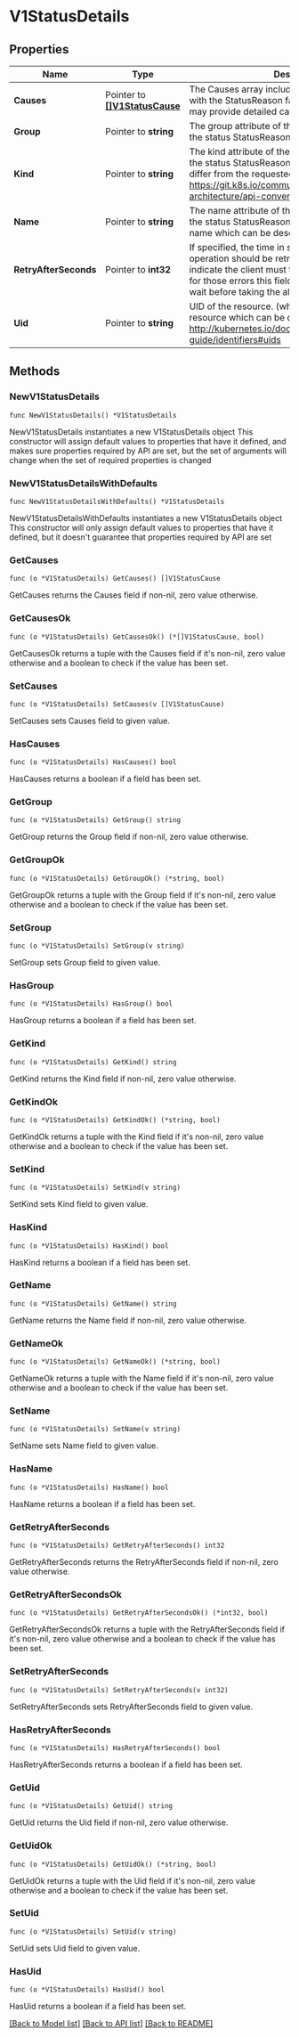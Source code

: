 # V1StatusDetails

## Properties

Name | Type | Description | Notes
------------ | ------------- | ------------- | -------------
**Causes** | Pointer to [**[]V1StatusCause**](V1StatusCause.md) | The Causes array includes more details associated with the StatusReason failure. Not all StatusReasons may provide detailed causes. | [optional] 
**Group** | Pointer to **string** | The group attribute of the resource associated with the status StatusReason. | [optional] 
**Kind** | Pointer to **string** | The kind attribute of the resource associated with the status StatusReason. On some operations may differ from the requested resource Kind. More info: https://git.k8s.io/community/contributors/devel/sig-architecture/api-conventions.md#types-kinds | [optional] 
**Name** | Pointer to **string** | The name attribute of the resource associated with the status StatusReason (when there is a single name which can be described). | [optional] 
**RetryAfterSeconds** | Pointer to **int32** | If specified, the time in seconds before the operation should be retried. Some errors may indicate the client must take an alternate action - for those errors this field may indicate how long to wait before taking the alternate action. | [optional] 
**Uid** | Pointer to **string** | UID of the resource. (when there is a single resource which can be described). More info: http://kubernetes.io/docs/user-guide/identifiers#uids | [optional] 

## Methods

### NewV1StatusDetails

`func NewV1StatusDetails() *V1StatusDetails`

NewV1StatusDetails instantiates a new V1StatusDetails object
This constructor will assign default values to properties that have it defined,
and makes sure properties required by API are set, but the set of arguments
will change when the set of required properties is changed

### NewV1StatusDetailsWithDefaults

`func NewV1StatusDetailsWithDefaults() *V1StatusDetails`

NewV1StatusDetailsWithDefaults instantiates a new V1StatusDetails object
This constructor will only assign default values to properties that have it defined,
but it doesn't guarantee that properties required by API are set

### GetCauses

`func (o *V1StatusDetails) GetCauses() []V1StatusCause`

GetCauses returns the Causes field if non-nil, zero value otherwise.

### GetCausesOk

`func (o *V1StatusDetails) GetCausesOk() (*[]V1StatusCause, bool)`

GetCausesOk returns a tuple with the Causes field if it's non-nil, zero value otherwise
and a boolean to check if the value has been set.

### SetCauses

`func (o *V1StatusDetails) SetCauses(v []V1StatusCause)`

SetCauses sets Causes field to given value.

### HasCauses

`func (o *V1StatusDetails) HasCauses() bool`

HasCauses returns a boolean if a field has been set.

### GetGroup

`func (o *V1StatusDetails) GetGroup() string`

GetGroup returns the Group field if non-nil, zero value otherwise.

### GetGroupOk

`func (o *V1StatusDetails) GetGroupOk() (*string, bool)`

GetGroupOk returns a tuple with the Group field if it's non-nil, zero value otherwise
and a boolean to check if the value has been set.

### SetGroup

`func (o *V1StatusDetails) SetGroup(v string)`

SetGroup sets Group field to given value.

### HasGroup

`func (o *V1StatusDetails) HasGroup() bool`

HasGroup returns a boolean if a field has been set.

### GetKind

`func (o *V1StatusDetails) GetKind() string`

GetKind returns the Kind field if non-nil, zero value otherwise.

### GetKindOk

`func (o *V1StatusDetails) GetKindOk() (*string, bool)`

GetKindOk returns a tuple with the Kind field if it's non-nil, zero value otherwise
and a boolean to check if the value has been set.

### SetKind

`func (o *V1StatusDetails) SetKind(v string)`

SetKind sets Kind field to given value.

### HasKind

`func (o *V1StatusDetails) HasKind() bool`

HasKind returns a boolean if a field has been set.

### GetName

`func (o *V1StatusDetails) GetName() string`

GetName returns the Name field if non-nil, zero value otherwise.

### GetNameOk

`func (o *V1StatusDetails) GetNameOk() (*string, bool)`

GetNameOk returns a tuple with the Name field if it's non-nil, zero value otherwise
and a boolean to check if the value has been set.

### SetName

`func (o *V1StatusDetails) SetName(v string)`

SetName sets Name field to given value.

### HasName

`func (o *V1StatusDetails) HasName() bool`

HasName returns a boolean if a field has been set.

### GetRetryAfterSeconds

`func (o *V1StatusDetails) GetRetryAfterSeconds() int32`

GetRetryAfterSeconds returns the RetryAfterSeconds field if non-nil, zero value otherwise.

### GetRetryAfterSecondsOk

`func (o *V1StatusDetails) GetRetryAfterSecondsOk() (*int32, bool)`

GetRetryAfterSecondsOk returns a tuple with the RetryAfterSeconds field if it's non-nil, zero value otherwise
and a boolean to check if the value has been set.

### SetRetryAfterSeconds

`func (o *V1StatusDetails) SetRetryAfterSeconds(v int32)`

SetRetryAfterSeconds sets RetryAfterSeconds field to given value.

### HasRetryAfterSeconds

`func (o *V1StatusDetails) HasRetryAfterSeconds() bool`

HasRetryAfterSeconds returns a boolean if a field has been set.

### GetUid

`func (o *V1StatusDetails) GetUid() string`

GetUid returns the Uid field if non-nil, zero value otherwise.

### GetUidOk

`func (o *V1StatusDetails) GetUidOk() (*string, bool)`

GetUidOk returns a tuple with the Uid field if it's non-nil, zero value otherwise
and a boolean to check if the value has been set.

### SetUid

`func (o *V1StatusDetails) SetUid(v string)`

SetUid sets Uid field to given value.

### HasUid

`func (o *V1StatusDetails) HasUid() bool`

HasUid returns a boolean if a field has been set.


[[Back to Model list]](../README.md#documentation-for-models) [[Back to API list]](../README.md#documentation-for-api-endpoints) [[Back to README]](../README.md)


